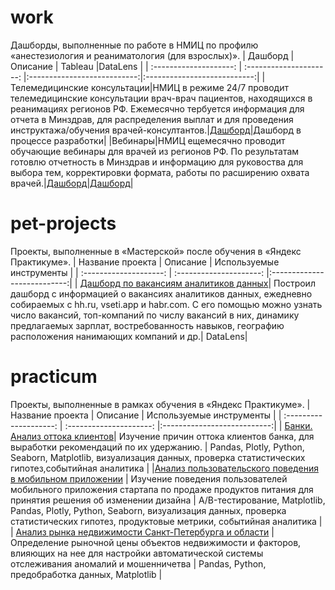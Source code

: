 # work
Дашборды, выполненные по работе в НМИЦ по профилю «анестезиология и реаниматология (для взрослых)».
| Дашборд  |     Описание      | Tableau                     |DataLens                    |
| :--------------------: | :---------------------: |:---------------------------:|:---------------------------:|
|Телемедицинские консультации|НМИЦ в режиме 24/7 проводит телемедицинские консультации врач-врач пациентов, находящихся в реанимациях регионов РФ. Ежемесячно тербуется информация для отчета в Минздрав, для распределения выплат и для проведения инструктажа/обучения врачей-консултантов.|[Дашборд](https://public.tableau.com/views/2023_16861265772950/Dashboard1?:language=en-US&publish=yes&:display_count=n&:origin=viz_share_link)|Дашборд в процессе разработки|
|Вебинары|НМИЦ ещемесячно проводит обучающие вебинары для врачей из регионов РФ. По результатам готовлю отчетность в Минздрав и информацию для руковоства для выбора тем, корректировки формата, работы по расширению охвата врачей.|[Дашборд](https://public.tableau.com/views/2023_16861184464870/Dashboard1?:language=en-US&:display_count=n&:origin=viz_share_link)|[Дашборд](https://datalens.yandex/qkk2smxfidgef)|

# pet-projects
Проекты, выполненные в «Мастерской» после обучения в «Яндекс Практикуме».
| Название проекта             | Описание           | Используемые инструменты                    |
| :--------------------: | :---------------------: |:---------------------------:|
| [Дашборд по вакансиям аналитиков данных](https://datalens.yandex/2xnhehg8qs7mr)| Построил дашборд с информацией о вакансиях аналитиков данных, ежедневно собираемых с hh.ru, vseti.app и habr.com. С его помощью можно узнать число вакансий, топ-компаний по числу вакансий в них, динамику предлагаемых зарплат, востребованность навыков, географию расположения нанимающих компаний и др.| DataLens|

# practicum
Проекты, выполненные в рамках обучения в «Яндекс Практикуме».
| Название проекта             | Описание           | Используемые инструменты                    |
| :--------------------: | :---------------------: |:---------------------------:|
| [Банки. Анализ оттока клиентов](https://github.com/Yar-Shin/practicum/tree/main/bank_project)| Изучение причин оттока клиентов банка, для выработки рекомендаций по их удержанию. | Pandas, Plotly, Python, Seaborn, Matplotlib, визуализация данных, проверка статистических гипотез,событийная аналитика |
|[Анализ пользовательского поведения в мобильном приложении](https://github.com/Yar-Shin/practicum/tree/main/app_project)  | Изучение поведения пользователей мобильного приложения стартапа по продаже продуктов питания для принятия решения об изменении дизайна | A/B-тестирование, Matplotlib, Pandas, Plotly, Python, Seaborn, визуализация данных, проверка статистических гипотез, продуктовые метрики, событийная аналитика |
| [Анализ рынка недвижимости Санкт-Петербурга и области](https://github.com/Yar-Shin/practicum/tree/main/realty_project) | Определение рыночной цены объектов недвижимости и факторов, влияющих на нее для настройки автоматической системы отслеживания аномалий и мошенничетва | Pandas, Python, предобработка данных, Matplotlib |
